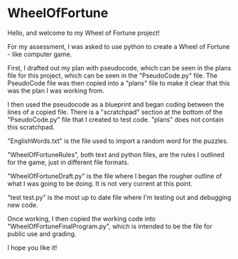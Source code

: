 # WheelOfFortune

Hello, and welcome to my Wheel of Fortune project!

For my assessment, I was asked to use python to create a Wheel of Fortune - like computer game.

First, I drafted out my plan with pseudocode, which can be seen in the plans file for this project, which can be seen in the "PseudoCode.py" file.
The PseudoCode file was then copied into a "plans" file to make it clear that this was the plan I was working from.

I then used the pseudocode as a blueprint and began coding between the lines of a copied file. There is a "scratchpad" section at the bottom of the "PseudoCode.py"
file that I created to test code. "plans" does not contain this scratchpad.

"EnglishWords.txt" is the file used to import a random word for the puzzles.

"WheelOfFortuneRules", both text and python files, are the rules I outlined for the game, just in different file formats.

"WheelOfFortuneDraft.py" is the file where I began the rougher outline of what I was going to be doing. It is not very current at this point.

"test test.py" is the most up to date file where I'm testing out and debugging new code.

Once working, I then copied the working code into "WheelOfFortuneFinalProgram.py", which is intended to be the file for public use and grading.

I hope you like it!
